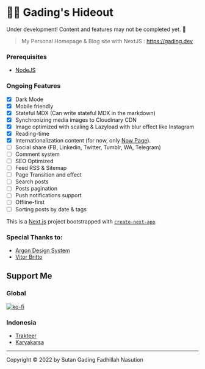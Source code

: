 # 👨‍💻 Gading's Hideout
Under development! Content and features may not be completed yet. 🚧

> My Personal Homepage & Blog site with NextJS : https://gading.dev

### Prerequisites
- [NodeJS](https://nodejs.org/en/download/)

### Ongoing Features
- [x] Dark Mode
- [x] Mobile friendly
- [x] Stateful MDX (Can write stateful MDX in the markdown)
- [x] Synchronizing media images to Cloudinary CDN
- [x] Image optimized with scaling & Lazyload with blur effect like Instagram
- [x] Reading-time
- [x] Internationalization content (for now, only [Now Page](https://gading.dev/now)).
- [ ] Social share (FB, Linkedin, Twitter, Tumblr, WA, Telegram)
- [ ] Comment system
- [ ] SEO Optimized
- [ ] Feed RSS & Sitemap
- [ ] Page Transition and effect
- [ ] Search posts
- [ ] Posts pagination
- [ ] Push notifications support
- [ ] Offline-first
- [ ] Sorting posts by date & tags

This is a [Next.js](https://nextjs.org/) project bootstrapped with [`create-next-app`](https://github.com/vercel/next.js/tree/canary/packages/create-next-app).

### Special Thanks to:
- [Argon Design System](https://demos.creative-tim.com/vue-argon-design-system)
- [Vitor Britto](https://github.com/vitorbritto/forcefiles/blob/f0e32299138348247bd2f6ccb3dd51683fa761fd/scripts/initpost.sh)

## Support Me
### Global
[![ko-fi](https://www.ko-fi.com/img/githubbutton_sm.svg)](https://ko-fi.com/B0B71P7PB)
### Indonesia
- [Trakteer](https://trakteer.id/sutanlab)
- [Karyakarsa](https://karyakarsa.com/sutanlab)

* * *

Copyright © 2022 by Sutan Gading Fadhillah Nasution
